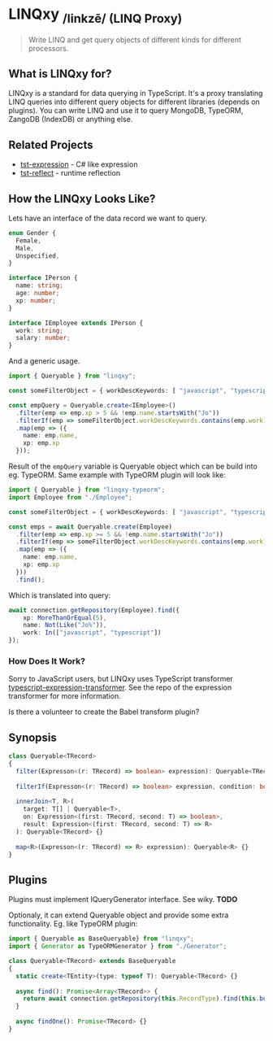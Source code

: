 <h1>LINQxy <sub>/linkzē/ (LINQ Proxy)</sub></h1>


> Write LINQ and get query objects of different kinds for different processors.

## What is LINQxy for?
LINQxy is a standard for data querying in TypeScript. It's a proxy translating LINQ queries into different query objects for different libraries (depends on plugins). You can write LINQ and use it to query MongoDB, TypeORM, ZangoDB (IndexDB) or anything else.

## Related Projects
- [tst-expression](https://github.com/Hookyns/tst-expression) - C# like expression
- [tst-reflect](https://github.com/Hookyns/tst-reflect) - runtime reflection


## How the LINQxy Looks Like?
Lets have an interface of the data record we want to query.
```typescript
enum Gender {
  Female,
  Male,
  Unspecified,
}

interface IPerson {
  name: string;
  age: number;
  xp: number;
}

interface IEmployee extends IPerson {
  work: string;
  salary: number;
}
```
And a generic usage.
```typescript
import { Queryable } from "linqxy";

const someFilterObject = { workDescKeywords: [ "javascript", "typescript" ] };

const empQuery = Queryable.create<IEmployee>()
  .filter(emp => emp.xp > 5 && !emp.name.startsWith("Jo"))
  .filterIf(emp => someFilterObject.workDescKeywords.contains(emp.work), !!someFilterObject.workDescKeywords)
  .map(emp => ({
    name: emp.name,
    xp: emp.xp
  }));
```

Result of the `empQuery` variable is Queryable object which can be build into eg. TypeORM.
Same example with TypeORM plugin will look like:

```typescript
import { Queryable } from "linqxy-typeorm";
import Employee from "./Employee";

const someFilterObject = { workDescKeywords: [ "javascript", "typescript" ] };

const emps = await Queryable.create(Employee)
  .filter(emp => emp.xp >= 5 && !emp.name.startsWith("Jo"))
  .filterIf(emp => someFilterObject.workDescKeywords.contains(emp.work), !!someFilterObject.workDescKeywords)
  .map(emp => ({
    name: emp.name,
    xp: emp.xp
  }))
  .find();
```

Which is translated into query:
```typescript
await connection.getRepository(Employee).find({
    xp: MoreThanOrEqual(5),
    name: Not(Like("Jo%")),
    work: In(["javascript", "typescript"])
});
```

### How Does It Work?
Sorry to JavaScript users, but LINQxy uses TypeScript transformer [typescript-expression-transformer](https://github.com/Hookyns/expression-transformer). See the repo of the expression transformer for more information.

Is there a volunteer to create the Babel transform plugin?

## Synopsis
```typescript
class Queryable<TRecord> 
{
  filter(Expresson<(r: TRecord) => boolean> expression): Queryable<TRecord> {}
  
  filterIf(Expresson<(r: TRecord) => boolean> expression, condition: boolean): Queryable<TRecord> {}
  
  innerJoin<T, R>(
    target: T[] | Queryable<T>, 
    on: Expression<(first: TRecord, second: T) => boolean>, 
    result: Expression<(first: TRecord, second: T) => R>
  ): Queryable<TRecord> {}
  
  map<R>(Expresson<(r: TRecord) => R> expression): Queryable<R> {}
}
```

## Plugins
Plugins must implement IQueryGenerator interface. See wiky. **TODO**

Optionaly, it can extend Queryable object and provide some extra functionality.
Eg. like TypeORM plugin:

```typescript
import { Queryable as BaseQueryable} from "linqxy";
import { Generator as TypeORMGenerator } from "./Generator";

class Queryable<TRecord> extends BaseQueryable
{
  static create<TEntity>(type: typeof T): Queryable<TRecord> {}
  
  async find(): Promise<Array<TRecord>> {
    return await connection.getRepository(this.RecordType).find(this.build(TypeORMGenerator));
  }
  
  async findOne(): Promise<TRecord> {}
}
